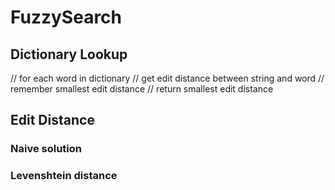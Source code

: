 # FuzzySearch

## Dictionary Lookup
// for each word in dictionary
  // get edit distance between string and word
  // remember smallest edit distance
// return smallest edit distance

## Edit Distance

### Naive solution

### Levenshtein distance
